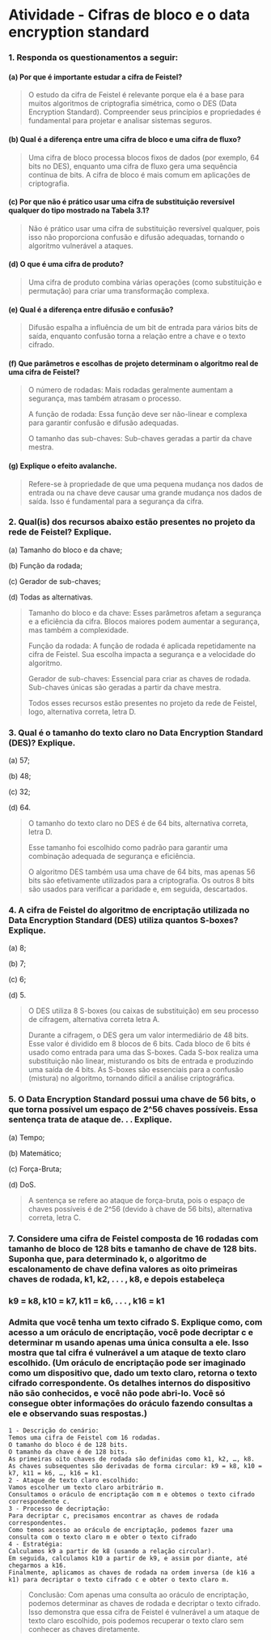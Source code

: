 # **Atividade - Cifras de bloco e o data encryption standard**

### **1. Responda os questionamentos a seguir:**

#### **(a) Por que é importante estudar a cifra de Feistel?**

> O estudo da cifra de Feistel é relevante porque ela é a base para muitos algoritmos de criptografia simétrica, como o DES (Data Encryption Standard). Compreender seus princípios e propriedades é fundamental para projetar e analisar sistemas seguros.

#### **(b) Qual é a diferença entre uma cifra de bloco e uma cifra de fluxo?**

> Uma cifra de bloco processa blocos fixos de dados (por exemplo, 64 bits no DES), enquanto uma cifra de fluxo gera uma sequência contínua de bits. A cifra de bloco é mais comum em aplicações de criptografia.

#### **(c) Por que não é prático usar uma cifra de substituição reversível qualquer do tipo mostrado na Tabela 3.1?**

> Não é prático usar uma cifra de substituição reversível qualquer, pois isso não proporciona confusão e difusão adequadas, tornando o algoritmo vulnerável a ataques.

#### **(d) O que é uma cifra de produto?**

> Uma cifra de produto combina várias operações (como substituição e permutação) para criar uma transformação complexa.

#### **(e) Qual é a diferença entre difusão e confusão?**

> Difusão espalha a influência de um bit de entrada para vários bits de saída, enquanto confusão torna a relação entre a chave e o texto cifrado.

#### **(f) Que parâmetros e escolhas de projeto determinam o algoritmo real de uma cifra de Feistel?**

> O número de rodadas: Mais rodadas geralmente aumentam a segurança, mas também atrasam o processo.
>
> A função de rodada: Essa função deve ser não-linear e complexa para garantir confusão e difusão adequadas.
>
> O tamanho das sub-chaves: Sub-chaves geradas a partir da chave mestra.

#### **(g) Explique o efeito avalanche.**

> Refere-se à propriedade de que uma pequena mudança nos dados de entrada ou na chave deve causar uma grande mudança nos dados de saída. Isso é fundamental para a segurança da cifra.

### 2. Qual(is) dos recursos abaixo estão presentes no projeto da rede de Feistel? Explique.

(a) Tamanho do bloco e da chave;

(b) Função da rodada;

(c) Gerador de sub-chaves;

(d) Todas as alternativas.

> Tamanho do bloco e da chave: Esses parâmetros afetam a segurança e a eficiência da cifra. Blocos maiores podem aumentar a segurança, mas também a complexidade.
>
> Função da rodada: A função de rodada é aplicada repetidamente na cifra de Feistel. Sua escolha impacta a segurança e a velocidade do algoritmo.
>
> Gerador de sub-chaves: Essencial para criar as chaves de rodada. Sub-chaves únicas são geradas a partir da chave mestra.
>
> Todos esses recursos estão presentes no projeto da rede de Feistel, logo, alternativa correta, letra D.

### 3. Qual é o tamanho do texto claro no Data Encryption Standard (DES)? Explique.

(a) 57;

(b) 48;

(c) 32;

(d) 64.

> O tamanho do texto claro no DES é de 64 bits, alternativa correta, letra D. 
>
> Esse tamanho foi escolhido como padrão para garantir uma combinação adequada de segurança e eficiência.
>
> O algoritmo DES também usa uma chave de 64 bits, mas apenas 56 bits são efetivamente utilizados para a criptografia. Os outros 8 bits são usados para verificar a paridade e, em seguida, descartados.

### 4. A cifra de Feistel do algoritmo de encriptação utilizada no Data Encryption Standard (DES) utiliza quantos S-boxes? Explique.

(a) 8;

(b) 7;

(c) 6;

(d) 5.

> O DES utiliza 8 S-boxes (ou caixas de substituição) em seu processo de cifragem, alternativa correta letra A. 
>
> Durante a cifragem, o DES gera um valor intermediário de 48 bits. Esse valor é dividido em 8 blocos de 6 bits. Cada bloco de 6 bits é usado como entrada para uma das S-boxes. Cada S-box realiza uma substituição não linear, misturando os bits de entrada e produzindo uma saída de 4 bits. As S-boxes são essenciais para a confusão (mistura) no algoritmo, tornando difícil a análise criptográfica.

### 5. O Data Encryption Standard possui uma chave de 56 bits, o que torna possível um espaço de 2^56 chaves possíveis. Essa sentença trata de ataque de. . . Explique.

(a) Tempo;

(b) Matemático;

(c) Força-Bruta;

(d) DoS.

> A sentença se refere ao ataque de força-bruta, pois o espaço de chaves possíveis é de 2^56 (devido à chave de 56 bits), alternativa correta, letra C.

### 7. Considere uma cifra de Feistel composta de 16 rodadas com tamanho de bloco de 128 bits e tamanho de chave de 128 bits. Suponha que, para determinado k, o algoritmo de escalonamento de chave defina valores as oito primeiras chaves de rodada, k1, k2, . . . , k8, e depois estabeleça

### k9 = k8, k10 = k7, k11 = k6, . . . , k16 = k1

### Admita que você tenha um texto cifrado S. Explique como, com acesso a um oráculo de encriptação, você pode decriptar c e determinar m usando apenas uma única consulta a ele. Isso mostra que tal cifra é vulnerável a um ataque de texto claro escolhido. (Um oráculo de encriptação pode ser imaginado como um dispositivo que, dado um texto claro, retorna o texto cifrado correspondente. Os detalhes internos do dispositivo não são conhecidos, e você não pode abri-lo. Você só consegue obter informações do oráculo fazendo consultas a ele e observando suas respostas.)

```
1 - Descrição do cenário:
Temos uma cifra de Feistel com 16 rodadas.
O tamanho do bloco é de 128 bits.
O tamanho da chave é de 128 bits.
As primeiras oito chaves de rodada são definidas como k1, k2, …, k8.
As chaves subsequentes são derivadas de forma circular: k9 = k8, k10 = k7, k11 = k6, …, k16 = k1.
2 - Ataque de texto claro escolhido:
Vamos escolher um texto claro arbitrário m.
Consultamos o oráculo de encriptação com m e obtemos o texto cifrado correspondente c.
3 - Processo de decriptação:
Para decriptar c, precisamos encontrar as chaves de rodada correspondentes.
Como temos acesso ao oráculo de encriptação, podemos fazer uma consulta com o texto claro m e obter o texto cifrado 
4 - Estratégia:
Calculamos k9 a partir de k8 (usando a relação circular).
Em seguida, calculamos k10 a partir de k9, e assim por diante, até chegarmos a k16.
Finalmente, aplicamos as chaves de rodada na ordem inversa (de k16 a k1) para decriptar o texto cifrado c e obter o texto claro m.
```

> Conclusão:
> Com apenas uma consulta ao oráculo de encriptação, podemos determinar as chaves de rodada e decriptar o texto cifrado.
> Isso demonstra que essa cifra de Feistel é vulnerável a um ataque de texto claro escolhido, pois podemos recuperar o texto claro sem conhecer as chaves diretamente.
